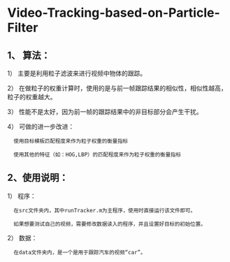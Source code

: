 # Video-Tracking-based-on-Particle-Filter

## 1、 算法：

  1） 主要是利用粒子滤波来进行视频中物体的跟踪。
    
  2） 在做粒子的权重计算时，使用的是与前一帧跟踪结果的相似性，相似性越高，粒子的权重越大。
  
  3） 性能不是太好，因为前一帧的跟踪结果中的非目标部分会产生干扰。
  
  4） 可做的进一步改进：
      
      使用目标模板匹配程度来作为粒子权重的衡量指标
      
      使用其他的特征（如：HOG,LBP）的匹配程度来作为粒子权重的衡量指标

## 2、使用说明：

  1） 程序：
      
      在src文件夹内，其中runTracker.m为主程序，使用时直接运行该文件即可。
      
      如果想要测试自己的视频，需要修改数据读入的程序，并且设置好目标的初始位置。
      
  2） 数据：
      
      在data文件夹内，是一个是用于跟踪汽车的视频“car”。
